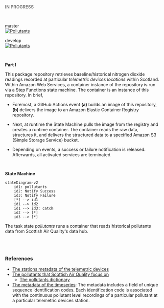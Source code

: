<br>

<span style="color: #777777"><b>IN PROGRESS</b></span>

<br>

master <br>
[![Pollutants](https://github.com/enqueter/pollutants/actions/workflows/main.yml/badge.svg?branch=master)](https://github.com/enqueter/pollutants/actions/workflows/main.yml)

develop <br>
[![Pollutants](https://github.com/enqueter/pollutants/actions/workflows/main.yml/badge.svg?branch=develop)](https://github.com/enqueter/pollutants/actions/workflows/main.yml)

<br>

**Part I**

This package repository retrieves baseline/historical nitrogen dioxide readings recorded at particular *telemetric devices locations* within Scotland.  Within Amazon Web Services, a container instance of the repository is run via a Step Functions state machine.  The container is an instance of this repository.  In brief,

* Foremost, a GitHub Actions event **(a)** builds an image of this repository, **(b)** delivers the image to an Amazon Elastic Container Registry repository.

* Next, at runtime the State Machine pulls the image from the registry and creates a runtime container.  The container reads the raw data, structures it, and delivers the structured data to a specified Amazon S3 (Simple Storage Service) bucket.

* Depending on events, a success or failure notification is released.  Afterwards, all activated services are terminated.

<br>

<b>State Machine</b>

```mermaid
stateDiagram-v2
    id1: pollutants
    id2: Notify Success
    id3: Notify Failure
    [*] --> id1
    id1 --> id2
    id1 --> id3: catch
    id2 --> [*]
    id3 --> [*]
```



The task state *pollutants* runs a container that reads historical pollutants data from Scottish Air Quality's data hub.

<br>
<br>

### References

* [The stations metadata of the telemetric devices](https://www.scottishairquality.scot/sos-scotland/api/v1/stations)
* [The pollutants that Scottish Air Quality focus on](https://www.scottishairquality.scot/sos-scotland/api/v1/phenomena)
  * [The pollutants dictionary](https://dd.eionet.europa.eu/vocabulary/aq/pollutant/view)
* [The metadata of the timeseries](https://www.scottishairquality.scot/sos-scotland/api/v1/timeseries): The metadata 
  includes a field of unique sequence identification codes.  Each identification code is associated with the 
  continuous pollutant level recordings of a particular pollutant at a particular telemetric devices station.

<br>
<br>

<br>
<br>

<br>
<br>

<br>
<br>

